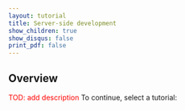 ```yaml
---
layout: tutorial
title: Server-side development
show_children: true
show_disqus: false
print_pdf: false
---
```

## Overview
<span style="color:red">TOD: add description</span>
To continue, select a tutorial:
